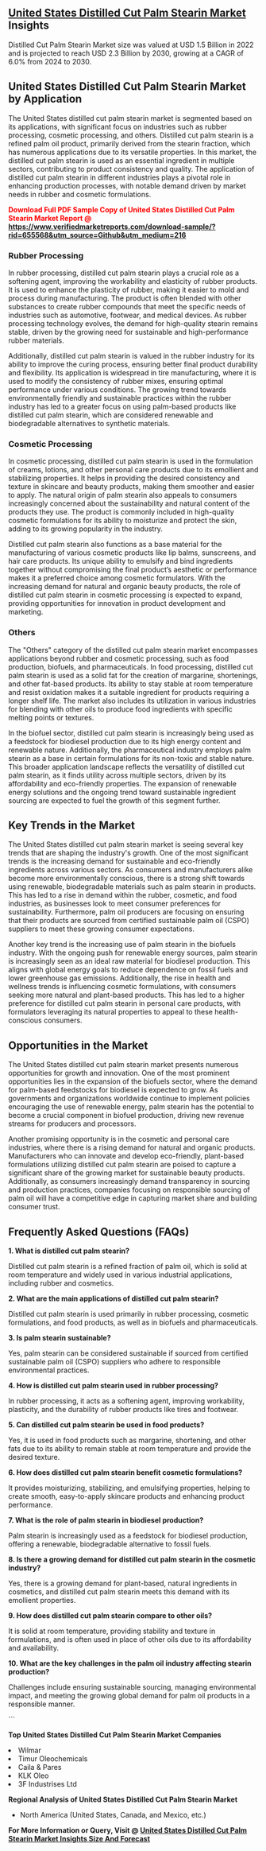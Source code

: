 <h2><a href="https://www.verifiedmarketreports.com/download-sample/?rid=655568&amp;utm_source=Github&amp;utm_medium=216" target="_blank">United States Distilled Cut Palm Stearin Market</a> Insights</h2><p>Distilled Cut Palm Stearin Market size was valued at USD 1.5 Billion in 2022 and is projected to reach USD 2.3 Billion by 2030, growing at a CAGR of 6.0% from 2024 to 2030.</p><p><h2>United States Distilled Cut Palm Stearin Market by Application</h2><p>The United States distilled cut palm stearin market is segmented based on its applications, with significant focus on industries such as rubber processing, cosmetic processing, and others. Distilled cut palm stearin is a refined palm oil product, primarily derived from the stearin fraction, which has numerous applications due to its versatile properties. In this market, the distilled cut palm stearin is used as an essential ingredient in multiple sectors, contributing to product consistency and quality. The application of distilled cut palm stearin in different industries plays a pivotal role in enhancing production processes, with notable demand driven by market needs in rubber and cosmetic formulations. <strong><p><span class=""><span style="color: #ff0000;"><strong>Download Full PDF Sample Copy of United States Distilled Cut Palm Stearin Market Report</strong> @ </span><a href="https://www.verifiedmarketreports.com/download-sample/?rid=655568&amp;utm_source=Github&amp;utm_medium=216" target="_blank">https://www.verifiedmarketreports.com/download-sample/?rid=655568&amp;utm_source=Github&amp;utm_medium=216</a></span></p></strong></p><h3>Rubber Processing</h3><p>In rubber processing, distilled cut palm stearin plays a crucial role as a softening agent, improving the workability and elasticity of rubber products. It is used to enhance the plasticity of rubber, making it easier to mold and process during manufacturing. The product is often blended with other substances to create rubber compounds that meet the specific needs of industries such as automotive, footwear, and medical devices. As rubber processing technology evolves, the demand for high-quality stearin remains stable, driven by the growing need for sustainable and high-performance rubber materials.</p><p>Additionally, distilled cut palm stearin is valued in the rubber industry for its ability to improve the curing process, ensuring better final product durability and flexibility. Its application is widespread in tire manufacturing, where it is used to modify the consistency of rubber mixes, ensuring optimal performance under various conditions. The growing trend towards environmentally friendly and sustainable practices within the rubber industry has led to a greater focus on using palm-based products like distilled cut palm stearin, which are considered renewable and biodegradable alternatives to synthetic materials.</p><h3>Cosmetic Processing</h3><p>In cosmetic processing, distilled cut palm stearin is used in the formulation of creams, lotions, and other personal care products due to its emollient and stabilizing properties. It helps in providing the desired consistency and texture in skincare and beauty products, making them smoother and easier to apply. The natural origin of palm stearin also appeals to consumers increasingly concerned about the sustainability and natural content of the products they use. The product is commonly included in high-quality cosmetic formulations for its ability to moisturize and protect the skin, adding to its growing popularity in the industry.</p><p>Distilled cut palm stearin also functions as a base material for the manufacturing of various cosmetic products like lip balms, sunscreens, and hair care products. Its unique ability to emulsify and bind ingredients together without compromising the final product’s aesthetic or performance makes it a preferred choice among cosmetic formulators. With the increasing demand for natural and organic beauty products, the role of distilled cut palm stearin in cosmetic processing is expected to expand, providing opportunities for innovation in product development and marketing.</p><h3>Others</h3><p>The "Others" category of the distilled cut palm stearin market encompasses applications beyond rubber and cosmetic processing, such as food production, biofuels, and pharmaceuticals. In food processing, distilled cut palm stearin is used as a solid fat for the creation of margarine, shortenings, and other fat-based products. Its ability to stay stable at room temperature and resist oxidation makes it a suitable ingredient for products requiring a longer shelf life. The market also includes its utilization in various industries for blending with other oils to produce food ingredients with specific melting points or textures.</p><p>In the biofuel sector, distilled cut palm stearin is increasingly being used as a feedstock for biodiesel production due to its high energy content and renewable nature. Additionally, the pharmaceutical industry employs palm stearin as a base in certain formulations for its non-toxic and stable nature. This broader application landscape reflects the versatility of distilled cut palm stearin, as it finds utility across multiple sectors, driven by its affordability and eco-friendly properties. The expansion of renewable energy solutions and the ongoing trend toward sustainable ingredient sourcing are expected to fuel the growth of this segment further.</p><h2>Key Trends in the Market</h2><p>The United States distilled cut palm stearin market is seeing several key trends that are shaping the industry's growth. One of the most significant trends is the increasing demand for sustainable and eco-friendly ingredients across various sectors. As consumers and manufacturers alike become more environmentally conscious, there is a strong shift towards using renewable, biodegradable materials such as palm stearin in products. This has led to a rise in demand within the rubber, cosmetic, and food industries, as businesses look to meet consumer preferences for sustainability. Furthermore, palm oil producers are focusing on ensuring that their products are sourced from certified sustainable palm oil (CSPO) suppliers to meet these growing consumer expectations.</p><p>Another key trend is the increasing use of palm stearin in the biofuels industry. With the ongoing push for renewable energy sources, palm stearin is increasingly seen as an ideal raw material for biodiesel production. This aligns with global energy goals to reduce dependence on fossil fuels and lower greenhouse gas emissions. Additionally, the rise in health and wellness trends is influencing cosmetic formulations, with consumers seeking more natural and plant-based products. This has led to a higher preference for distilled cut palm stearin in personal care products, with formulators leveraging its natural properties to appeal to these health-conscious consumers.</p><h2>Opportunities in the Market</h2><p>The United States distilled cut palm stearin market presents numerous opportunities for growth and innovation. One of the most prominent opportunities lies in the expansion of the biofuels sector, where the demand for palm-based feedstocks for biodiesel is expected to grow. As governments and organizations worldwide continue to implement policies encouraging the use of renewable energy, palm stearin has the potential to become a crucial component in biofuel production, driving new revenue streams for producers and processors.</p><p>Another promising opportunity is in the cosmetic and personal care industries, where there is a rising demand for natural and organic products. Manufacturers who can innovate and develop eco-friendly, plant-based formulations utilizing distilled cut palm stearin are poised to capture a significant share of the growing market for sustainable beauty products. Additionally, as consumers increasingly demand transparency in sourcing and production practices, companies focusing on responsible sourcing of palm oil will have a competitive edge in capturing market share and building consumer trust.</p><h2>Frequently Asked Questions (FAQs)</h2><p><strong>1. What is distilled cut palm stearin?</strong></p><p>Distilled cut palm stearin is a refined fraction of palm oil, which is solid at room temperature and widely used in various industrial applications, including rubber and cosmetics.</p><p><strong>2. What are the main applications of distilled cut palm stearin?</strong></p><p>Distilled cut palm stearin is used primarily in rubber processing, cosmetic formulations, and food products, as well as in biofuels and pharmaceuticals.</p><p><strong>3. Is palm stearin sustainable?</strong></p><p>Yes, palm stearin can be considered sustainable if sourced from certified sustainable palm oil (CSPO) suppliers who adhere to responsible environmental practices.</p><p><strong>4. How is distilled cut palm stearin used in rubber processing?</strong></p><p>In rubber processing, it acts as a softening agent, improving workability, plasticity, and the durability of rubber products like tires and footwear.</p><p><strong>5. Can distilled cut palm stearin be used in food products?</strong></p><p>Yes, it is used in food products such as margarine, shortening, and other fats due to its ability to remain stable at room temperature and provide the desired texture.</p><p><strong>6. How does distilled cut palm stearin benefit cosmetic formulations?</strong></p><p>It provides moisturizing, stabilizing, and emulsifying properties, helping to create smooth, easy-to-apply skincare products and enhancing product performance.</p><p><strong>7. What is the role of palm stearin in biodiesel production?</strong></p><p>Palm stearin is increasingly used as a feedstock for biodiesel production, offering a renewable, biodegradable alternative to fossil fuels.</p><p><strong>8. Is there a growing demand for distilled cut palm stearin in the cosmetic industry?</strong></p><p>Yes, there is a growing demand for plant-based, natural ingredients in cosmetics, and distilled cut palm stearin meets this demand with its emollient properties.</p><p><strong>9. How does distilled cut palm stearin compare to other oils?</strong></p><p>It is solid at room temperature, providing stability and texture in formulations, and is often used in place of other oils due to its affordability and availability.</p><p><strong>10. What are the key challenges in the palm oil industry affecting stearin production?</strong></p><p>Challenges include ensuring sustainable sourcing, managing environmental impact, and meeting the growing global demand for palm oil products in a responsible manner.</p>```</p><p><strong>Top United States Distilled Cut Palm Stearin Market Companies</strong></p><div data-test-id=""><p><li>Wilmar</li><li> Timur Oleochemicals</li><li> Caila & Pares</li><li> KLK Oleo</li><li> 3F Industrises Ltd</li></p><div><strong>Regional Analysis of&nbsp;United States Distilled Cut Palm Stearin Market</strong></div><ul><li dir="ltr"><p dir="ltr">North America&nbsp;(United States, Canada, and Mexico, etc.)</p></li></ul><p><strong>For More Information or Query, Visit @&nbsp;</strong><strong><a href="https://www.verifiedmarketreports.com/product/distilled-cut-palm-stearin-market/?utm_source=Github&amp;utm_medium=216" target="_blank">United States Distilled Cut Palm Stearin Market Insights Size And Forecast</a></strong></p></div>

